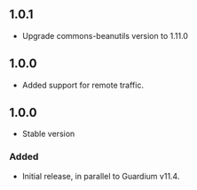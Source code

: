## 1.0.1
- Upgrade commons-beanutils version to 1.11.0

## 1.0.0
- Added support for remote traffic. 

## 1.0.0
- Stable version

### Added
- Initial release, in parallel to Guardium v11.4.



